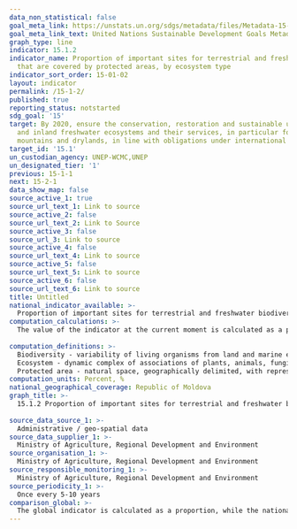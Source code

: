 ```yaml
---
data_non_statistical: false
goal_meta_link: https://unstats.un.org/sdgs/metadata/files/Metadata-15-01-02.pdf
goal_meta_link_text: United Nations Sustainable Development Goals Metadata (pdf 456kB)
graph_type: line
indicator: 15.1.2
indicator_name: Proportion of important sites for terrestrial and freshwater biodiversity
  that are covered by protected areas, by ecosystem type
indicator_sort_order: 15-01-02
layout: indicator
permalink: /15-1-2/
published: true
reporting_status: notstarted
sdg_goal: '15'
target: By 2020, ensure the conservation, restoration and sustainable use of terrestrial
  and inland freshwater ecosystems and their services, in particular forests, wetlands,
  mountains and drylands, in line with obligations under international agreements
target_id: '15.1'
un_custodian_agency: UNEP-WCMC,UNEP
un_designated_tier: '1'
previous: 15-1-1
next: 15-2-1
data_show_map: false
source_active_1: true
source_url_text_1: Link to source
source_active_2: false
source_url_text_2: Link to Source
source_active_3: false
source_url_3: Link to source
source_active_4: false
source_url_text_4: Link to source
source_active_5: false
source_url_text_5: Link to source
source_active_6: false
source_url_text_6: Link to source
title: Untitled
national_indicator_available: >-
  Proportion of important sites for terrestrial and freshwater biodiversity that are covered by protected areas, by ecosystem type
computation_calculations: >-
  The value of the indicator at the current moment is calculated as a proportion of key biodiversity areas recognised at the moment and covered by protected areas. The calculation is based on data regarding the year of creating the protected area registered in the global database of protected areas <br> 
  
computation_definitions: >-
  Biodiversity - variability of living organisms from land and marine ecosystems, from other aquatic ecosystems and ecological complexes whose components they are; this term covers intraspecific and interspecific diversity, ecosystem diversity;<br> 
  Ecosystem - dynamic complex of associations of plants, animals, fungi and microorganisms, as well as the totality of abiotic environmental factor, whose interaction represents an integral functional unit;<br> 
  Protected area - natural space, geographically delimited, with representative and rare natural elements, assigned and regulated for the purpose of conservation and protection of all environmental factors within its limits (Law No. 1538 of 25.02.1998 on Fund of State Protected Natural Areas);
computation_units: Percent, %
national_geographical_coverage: Republic of Moldova
graph_title: >-
  15.1.2 Proportion of important sites for terrestrial and freshwater biodiversity that are covered by protected areas, by ecosystem type  <br> 
  
source_data_source_1: >-
  Administrative / geo-spatial data 
source_data_supplier_1: >-
  Ministry of Agriculture, Regional Development and Environment
source_organisation_1: >-
  Ministry of Agriculture, Regional Development and Environment
source_responsible_monitoring_1: >-
  Ministry of Agriculture, Regional Development and Environment
source_periodicity_1: >-
  Once every 5-10 years
comparison_global: >-
  The global indicator is calculated as a proportion, while the national indicator is calculated as an area expressed in hectares 
---
```

